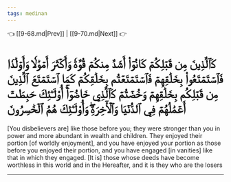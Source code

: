 ```yaml
---
tags: medinan
---
```


👈 [[9-68.md|Prev]] | [[9-70.md|Next]] 👉

# كَٱلَّذِينَ مِن قَبۡلِكُمۡ كَانُوٓاْ أَشَدَّ مِنكُمۡ قُوَّةٗ وَأَكۡثَرَ أَمۡوَٰلٗا وَأَوۡلَٰدٗا فَٱسۡتَمۡتَعُواْ بِخَلَٰقِهِمۡ فَٱسۡتَمۡتَعۡتُم بِخَلَٰقِكُمۡ كَمَا ٱسۡتَمۡتَعَ ٱلَّذِينَ مِن قَبۡلِكُم بِخَلَٰقِهِمۡ وَخُضۡتُمۡ كَٱلَّذِي خَاضُوٓاْۚ أُوْلَـٰٓئِكَ حَبِطَتۡ أَعۡمَٰلُهُمۡ فِي ٱلدُّنۡيَا وَٱلۡأٓخِرَةِۖ وَأُوْلَـٰٓئِكَ هُمُ ٱلۡخَٰسِرُونَ

[You disbelievers are] like those before you; they were stronger than you in power and more abundant in wealth and children. They enjoyed their portion [of worldly enjoyment], and you have enjoyed your portion as those before you enjoyed their portion, and you have engaged [in vanities] like that in which they engaged. [It is] those whose deeds have become worthless in this world and in the Hereafter, and it is they who are the losers

---

